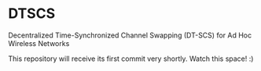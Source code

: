 # DTSCS
Decentralized Time-Synchronized Channel Swapping (DT-SCS) for Ad Hoc Wireless Networks


This repository will receive its first commit very shortly.  Watch this space! :)
